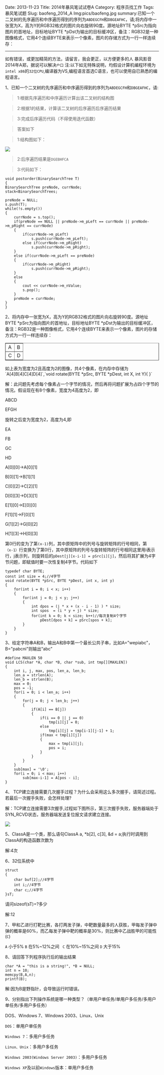 Date: 2013-11-23
Title: 2014年暴风笔试试卷A
Category: 程序员找工作
Tags: 暴风笔试题
Slug: baofeng_2014_A
Img:pics/baofeng.jpg
summary:已知一个二叉树的先序遍历和中序遍历得到的序列为`ABDEGCFH`和`DBGEAFHC`，请;将内存中一张宽为X，高为Y的RGB32格式的图片向右旋转90度。源地址BYTE *pSrc为指向图片的首地址，目标地址BYTE *pDst为输出的目标缓冲区，备注：RGB32是一种图像格式，它用4个连续BYTE来表示一个像素，图片的存储方式为一行一样连续存：

----------
如有错误，或更加精简的方法，请留言，我会更正，以方便更多的人
暴风影音2014年A郑，据说可以解决`户口`
注:以下如无特殊说明，均假设计算机编程环境为`intel x86`的`32位CPU`,编译器为VS,编程语言首选C语言，也可以使用自已熟悉的编程语言。

1、已知一个二叉树的先序遍历和中序遍历得到的序列为`ABDEGCFH`和`DBGEAFHC`，请:

>1:根据先序遍历和中序遍历计算出该二叉树的结构图

>2:根据1的结果，计算该二叉树的后序遍历后序遍历结果

>3:完成后序遍历代码（不得使用迭代函数）

>答案如下

>1:结构图如下：

<a href="http://www.yanyulin.info/pages/2013/11/baofeng_2014_A.html">
<img src="http://www.yanyulin.info/pics/daan/bd1.jpg"/>
</a>

>2:后序遍历结果是`DGEBHFCA`

>3:代码如下：

	void postorder(BinarySearchTree T)
	{
	BinarySearchTree preNode, currNode;
	stack<BinarySearchTrees;

	preNode = NULL;
	s.push(T);
	while(!s.empty())
	{
		currNode = s.top();
		if(preNode == NULL || preNode->m_pLeft == currNode || preNode->m_pRight == currNode)
		{
			if(currNode->m_pLeft)
				s.push(currNode->m_pLeft);
			else if(currNode->m_pRight)
				s.push(currNode->m_pRight);
		}
		else if(currNode->m_pLeft == preNode)
		{
			if(currNode->m_pRight)
				s.push(currNode->m_pRight);
		}
		else
		{
			cout << currNode->m_nValue;
			s.pop();
		}
		preNode = currNode;
	}
	}

2、将内存中一张宽为X，高为Y的RGB32格式的图片向右旋转90度。源地址BYTE *pSrc为指向图片的首地址，目标地址BYTE *pDst为输出的目标缓冲区，备注：RGB32是一种图像格式，它用4个连续BYTE来表示一个像素，图片的存储方式为一行一样连续存：
<table border="1px">
<tr>
<td>
A
</td>
<td>
B
</td>
</tr>
<tr>
<td>
C
</td>
<td>
D
</td>
</tr>
</table>
如上表为宽度为2且高度为2的图像，共4个像素，在内存中存储为`A[4]B[4]C[4]D[4]`,`void rotate(BYTE *pSrc, BYTE *pDest, int X, int Y){ }`

解：此问题先考虑每个像素占一个字节的情况，然后再将问题扩展为占四个字节的情况。假设现在有8个像素，宽度为4高度为2，即

ABCD

EFGH

旋转之后变为宽度为2，高度为4,即

EA

FB

GC

HD

A[0][0]->A[0][1]

B[0][1]->B[1][1]

C[0][2]->C[2][1]

D[0][3]->D[3][1]

E[1][0]->E[0][0]

F[1][1]->F[0][1]

G[1][2]->G[0][2]

H[1][3]->H[0][3]

第0行的变为了第`(x-1)`列，其中原矩阵中的列号与旋转矩阵的行号相同，第`（x-1）`行变换为了第0行，其中原矩阵的列号与旋转矩阵的行号相同这里用i表示行，j表示列，则旋转后的`pDest[j][x-i-1] = pSrc[i][j]`，然后将其扩展为4字节问题，即赋值时要一次性复制4字节。代码如下

    typedef char BYTE;
    const int size = 4;//4字节
    void rotate(BYTE *pSrc, BYTE *pDest, int x, int y)
    {
    	for(int i = 0; i < x; i++)
    	{
    		for(int j = 0; j < y; j++)
    		{
    			int dpos = (j * x + (x - i - 1) ) * size;
    			int spos  = (i * y + j) * size;
    			for(int k = 0; k < size; k++)//每次复制4个字节
    				pDest[dpos + k] = pSrc[spos + k];
    		}
    	}
    }

3、给定字符串A和B，输出A和B中第一个最长公共子串，比如A="wepiabc"，B="pabcni"则输出“abc”

    #define MAXLEN 50
    void LCS(char *A, char *B, char *sub, int tmp[][MAXLEN])
    {
    	int i, j, max, pos, len_a, len_b;
    	len_a = strlen(A);
    	len_b = strlen(B);   	
    	max = 0;
    	pos = -1;  
    	for(i = 0; i < len_a; i++)
    	{
    		for(j = 0; j < len_b; j++)
    		{
    			if(A[i] == B[j])
    			{
    				if(i == 0 || j == 0)
    					tmp[i][j] = 0;
    				else
    					tmp[i][j] = tmp[i-1][j-1] + 1;
    				if(max < tmp[i][j])
    				{
    					max = tmp[i][j];
    					pos = i;
    				}
    			}
    		}
    	}
    	sub[max] = '\0';
    	for(i = 0; i < max; i++)
    		sub[max-i-1] = A[pos - i];
    }

4、 TCP建立连接需要几次握手过程？为什么会采用这么多次握手，请简述过程。若最后一次握手失败，会怎样处理?

解：TCP建立连接需要3次握手,过程如下图所示，第三次握手失败，服务器端处于SYN_RCVD状态，服务器端发送复位报文请求建立连接。

<a href="http://www.yanyulin.info/pages/2013/11/baofeng_2014_A.html">
<img src="http://www.yanyulin.info/pics/daan/bd2.jpg"/>
</a>

5、ClassA是一个类，那么语句ClassA a, *b[2], c[3], &d = a;执行时调用到ClassA的构造函数次数为

解:4次

6、32位系统中
    
    struct
    {
    	char buf[2];//4字节
    	int i;//4字节
    	char c;//4字节
    }sT;
请问sizeof(sT)=?多少

解:12

7、甲和乙进行打靶比赛，各打两发子弹，中靶数量最多的人获胜，甲每发子弹中弹的概率是60%，而乙每发子弹中靶的概率是30%，则比赛中乙战胜甲的可能性(`C`)

`A` 小于5%    `B` 在5%~12%之间  ` C` 在10%~15%之间    `D` 大于15%

8、请回答下列程序执行后的输出结果

	char *A = "this is a string!", *B = NULL;
	int n = 10;
	memcpy(B,A,n);
	printf(B);

解:因为B是野指针，会导致运行时错误。

9、分别指出下列操作系统是哪一种类型？（单用户单任务/单用户多任务/多用户单任务/多用户多任务）

DOS、Windows 7、Windows 2003、Linux、Unix

`DOS`：单用户单任务

`Windows 7`：多用户多任务

`Linux、Unix`：多用户多任务

`Windows 2003(Windows Server 2003)`：多用户多任务

`Windows XP`及以前`Windows`版本：单用户多任务